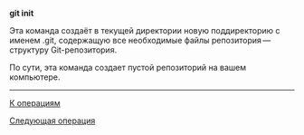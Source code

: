 **git init**

Эта команда создаёт в текущей директории новую поддиректорию с именем .git, содержащую все необходимые файлы репозитория — структуру Git-репозитория.

По сути, эта команда создает пустой репозиторий на вашем компьютере.

---
[К операциям](/operations-git/Git-operations)

 [Следующая операция](/operations-git/Git-push.md)